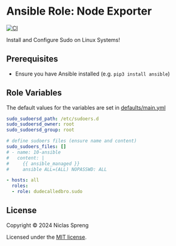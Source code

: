 # Ansible Role: Node Exporter

[![CI](https://github.com/DudeCalledBro/ansible-role-sudo/actions/workflows/molecule.yml/badge.svg)](https://github.com/DudeCalledBro/ansible-role-sudo/actions/workflows/molecule.yml)

Install and Configure Sudo on Linux Systems!

## Prerequisites

- Ensure you have Ansible installed (e.g. `pip3 install ansible`)

## Role Variables

The default values for the variables are set in [defaults/main.yml](./defaults/main.yml)

```yaml
sudo_sudoersd_path: /etc/sudoers.d
sudo_sudoersd_owner: root
sudo_sudoersd_group: root

# define sudoers files (ensure name and content)
sudo_sudoers_files: []
# - name: 10-ansible
#   content: |
#     {{ ansible_managed }}
#     ansible ALL=(ALL) NOPASSWD: ALL
```

```yaml
- hosts: all
  roles:
  - role: dudecalledbro.sudo
```

## License

Copyright © 2024 Niclas Spreng

Licensed under the [MIT license](LICENSE).
